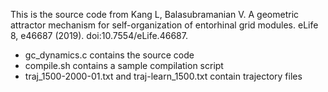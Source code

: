 This is the source code from Kang L, Balasubramanian V. A geometric attractor mechanism for self-organization of entorhinal grid modules. eLife 8, e46687 (2019). doi:10.7554/eLife.46687.

- gc_dynamics.c contains the source code
- compile.sh contains a sample compilation script
- traj_1500-2000-01.txt and traj-learn_1500.txt contain trajectory files
